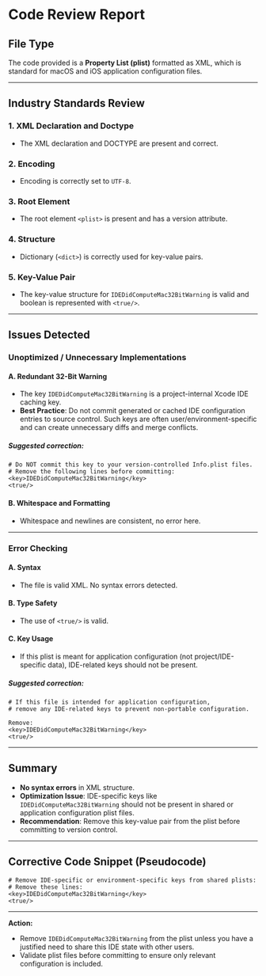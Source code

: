 # Code Review Report

## File Type
The code provided is a **Property List (plist)** formatted as XML, which is standard for macOS and iOS application configuration files.

---

## Industry Standards Review

### 1. XML Declaration and Doctype  
- The XML declaration and DOCTYPE are present and correct.

### 2. Encoding
- Encoding is correctly set to `UTF-8`.

### 3. Root Element
- The root element `<plist>` is present and has a version attribute.

### 4. Structure  
- Dictionary (`<dict>`) is correctly used for key-value pairs.

### 5. Key-Value Pair  
- The key-value structure for `IDEDidComputeMac32BitWarning` is valid and boolean is represented with `<true/>`.

---

## Issues Detected

### Unoptimized / Unnecessary Implementations

#### A. Redundant 32-Bit Warning  
- The key `IDEDidComputeMac32BitWarning` is a project-internal Xcode IDE caching key.
- **Best Practice**: Do not commit generated or cached IDE configuration entries to source control. Such keys are often user/environment-specific and can create unnecessary diffs and merge conflicts.

##### Suggested correction:
```pseudo
# Do NOT commit this key to your version-controlled Info.plist files.
# Remove the following lines before committing:
<key>IDEDidComputeMac32BitWarning</key>
<true/>
```

#### B. Whitespace and Formatting  
- Whitespace and newlines are consistent, no error here.

---

### Error Checking

#### A. Syntax
- The file is valid XML. No syntax errors detected.

#### B. Type Safety
- The use of `<true/>` is valid.

#### C. Key Usage
- If this plist is meant for application configuration (not project/IDE-specific data), IDE-related keys should not be present.

##### Suggested correction:
```pseudo
# If this file is intended for application configuration, 
# remove any IDE-related keys to prevent non-portable configuration.

Remove:
<key>IDEDidComputeMac32BitWarning</key>
<true/>
```

---

## Summary

- **No syntax errors** in XML structure.
- **Optimization Issue**: IDE-specific keys like `IDEDidComputeMac32BitWarning` should not be present in shared or application configuration plist files.
- **Recommendation**: Remove this key-value pair from the plist before committing to version control.

---

## Corrective Code Snippet (Pseudocode)

```pseudo
# Remove IDE-specific or environment-specific keys from shared plists:
# Remove these lines:
<key>IDEDidComputeMac32BitWarning</key>
<true/>
```

---

**Action:**  
- Remove `IDEDidComputeMac32BitWarning` from the plist unless you have a justified need to share this IDE state with other users.
- Validate plist files before committing to ensure only relevant configuration is included.